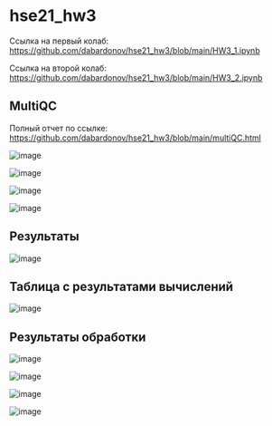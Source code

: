 # hse21_hw3
Ссылка на первый колаб:
https://github.com/dabardonov/hse21_hw3/blob/main/HW3_1.ipynb

Ссылка на второй колаб:
https://github.com/dabardonov/hse21_hw3/blob/main/HW3_2.ipynb

## MultiQC

Полный отчет по ссылке:
https://github.com/dabardonov/hse21_hw3/blob/main/multiQC.html

![image](https://user-images.githubusercontent.com/93095449/144618051-f2a00070-2e19-46e0-af99-f7fe86a946d9.png)

![image](https://user-images.githubusercontent.com/93095449/144618176-be4ce788-479a-4b88-80a1-7c2cd788996d.png)

![image](https://user-images.githubusercontent.com/93095449/144618259-2a728913-9ec9-4b89-ae44-beccf79c591c.png)

![image](https://user-images.githubusercontent.com/93095449/144618374-a6602d92-6f58-4a03-9519-d2198016508b.png)

## Результаты 

![image](https://user-images.githubusercontent.com/93095449/144634918-0f669d9c-784b-4fec-9a4b-6d31a9e64bea.png)

## Таблица с результатами вычислений

![image](https://user-images.githubusercontent.com/93095449/144633373-7dfad841-5080-4999-a736-a60276ae5572.png)

## Результаты обработки

![image](https://user-images.githubusercontent.com/93095449/144662864-a87e071b-58c0-4669-931b-03b5ea7b73e3.png)

![image](https://user-images.githubusercontent.com/93095449/144662942-4376d228-e42c-4408-af04-e5176c5814cb.png)

![image](https://user-images.githubusercontent.com/93095449/144662994-c9c51253-9f25-4319-bd0d-70311d9a6949.png)

![image](https://user-images.githubusercontent.com/93095449/144663061-c12072ed-c12b-490e-ad83-1f2fc537a796.png)


